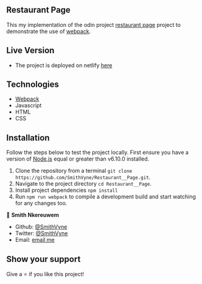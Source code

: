 ## Restaurant Page
This my implementation of the odin project [restaurant page](https://www.theodinproject.com/courses/javascript/lessons/restaurant-page) project to demonstrate the use of [webpack](https://webpack.js.org/).

## Live Version
  - The project is deployed on netlify [here](https://vyne-restaurant.netlify.app/)

## Technologies
  - [Webpack](https://webpack.js.org/)
  - Javascript
  - HTML
  - CSS

## Installation
Follow the steps below to test the project locally. First ensure you have a version of [Node.js](http://nodejs.org/) equal or greater than v6.10.0 installed.

1. Clone the repository from a terminal `git clone https://github.com/SmithVyne/Restaurant__Page.git`.
2. Navigate to the project directory `cd Restaurant__Page`.
3. Install project dependencies `npm install`
4. Run `npm run webpack` to compile a development build and start watching for any changes too.

👤 **Smith Nkereuwem**

- Github: [@SmithVyne](https://github.com/SmithVyne)
- Twitter: [@SmithVyne](https://twitter.com/SmithVyne)
- Email: [email me](mailto:smithnkereuwem2@gmail.com)

## Show your support

Give a ⭐️ if you like this project!

